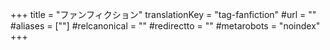 +++
title = "ファンフィクション"
translationKey = "tag-fanfiction"
#url = ""
#aliases = [""]
#relcanonical = ""
#redirectto = ""
#metarobots = "noindex"
+++
